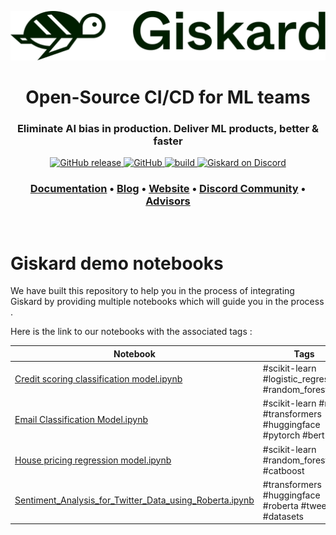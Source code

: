 <p align="center">
  <img alt="giskardlogo" src="https://raw.githubusercontent.com/Giskard-AI/giskard/main/readme/Logo_full_darkgreen.png">
</p>
<h1 align="center" weight='300' >Open-Source CI/CD for ML teams</h1>
<h3 align="center" weight='300' >Eliminate AI bias in production. Deliver ML products, better & faster</h3>
<p align="center">
   <a href="https://github.com/Giskard-AI/giskard/releases">
      <img alt="GitHub release" src="https://img.shields.io/github/v/release/Giskard-AI/giskard">
  </a>
 <a href="https://github.com/Giskard-AI/giskard/blob/main/LICENSE">
     <img alt="GitHub" src="https://img.shields.io/badge/License-Apache_2.0-blue.svg">
 </a>
  <a href="https://github.com/Giskard-AI/giskard/actions/workflows/build.yml">
    <img alt="build" src="https://github.com/Giskard-AI/giskard/actions/workflows/build.yml/badge.svg?branch=main"/>
 </a>
  <a href="https://gisk.ar/discord">
    <img alt="Giskard on Discord" src="https://img.shields.io/discord/939190303397666868?label=Discord"/>
  </a>
</p>
<h3 align="center">
   <a href="https://docs.giskard.ai/"><b>Documentation</b></a> &bull;
   <a href="https://www.giskard.ai/knowledge-categories/blog/?utm_source=github&utm_medium=github&utm_campaign=github_readme&utm_id=readmeblog"><b>Blog</b></a> &bull;  
  <a href="https://www.giskard.ai/?utm_source=github&utm_medium=github&utm_campaign=github_readme&utm_id=readmeblog"><b>Website</b></a> &bull;
  <a href="https://gisk.ar/discord"><b>Discord Community</b></a> &bull;
  <a href="https://www.giskard.ai/about?utm_source=github&utm_medium=github&utm_campaign=github_readme&utm_id=readmeblog#advisors"><b>Advisors</b></a>
 </h3>
<br />

# Giskard demo notebooks
We have built this repository to help you in the process of integrating Giskard by providing multiple notebooks which
will guide you in the process . 


Here is the link to our notebooks with the associated tags : 

| Notebook                                                                                                                                                                  | Tags                                                          |
|---------------------------------------------------------------------------------------------------------------------------------------------------------------------------|---------------------------------------------------------------|
| [Credit scoring classification model.ipynb](https://github.com/Giskard-AI/demo-notebooks/blob/main/Credit%20scoring%20classification%20model.ipynb)                       | #scikit-learn #logistic_regression #random_forest             |
| [Email Classification Model.ipynb](https://github.com/Giskard-AI/demo-notebooks/blob/main/Email%20Classification%20Model.ipynb)                                           | #scikit-learn #nltk #transformers #huggingface #pytorch #bert |
| [House pricing regression model.ipynb](https://github.com/Giskard-AI/demo-notebooks/blob/main/House%20pricing%20regression%20model.ipynb)                                 | #scikit-learn #random_forest #catboost                        |
| [Sentiment_Analysis_for_Twitter_Data_using_Roberta.ipynb](https://github.com/Giskard-AI/demo-notebooks/blob/main/Sentiment_Analysis_for_Twitter_Data_using_Roberta.ipynb) | #transformers #huggingface #roberta #tweepy #datasets         |
